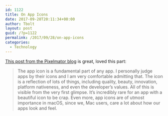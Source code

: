 ```yaml
---
id: 1122
title: On App Icons
date: 2017-09-28T20:11:34+00:00
author: Tbolt
layout: post
guid: /?p=1122
permalink: /2017/09/28/on-app-icons
categories:
  - Technology
---
```

[This post from the Pixelmator blog](http://www.pixelmator.com/blog/2017/09/22/new-icon/) is great, loved this part:
>The app icon is a fundamental part of any app. I personally judge apps by their icons and I am very comfortable admitting that. The icon is a reflection of lots of things, including quality, beauty, innovation, platform nativeness, and even the developer’s values. All of this is visible from the very first glimpse. It’s incredibly rare for an app with a beautiful icon to be crap. Even more, app icons are of utmost importance in macOS, since we, Mac users, care a lot about how our apps look and feel.

